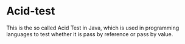 # Acid-test
This is the so called Acid Test in Java, which is used in programming languages to test whether it is pass by reference or pass by value.
